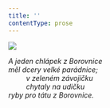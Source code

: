 ```yaml
---
title: ''
contentType: prose
---
```


![](../Images/010.jpg)

_A jeden chlápek z Borovnice  
měl dcery velké parádnice;  
         v zeleném závojíčku  
         chytaly na udičku  
ryby pro tátu z Borovnice._
